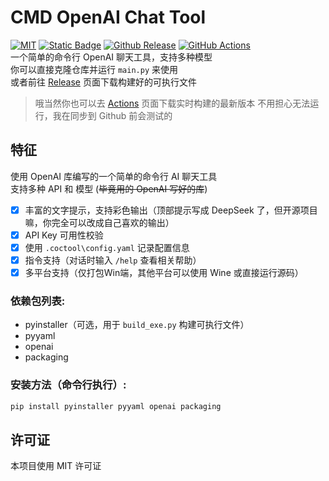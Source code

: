 # CMD OpenAI Chat Tool
[![MIT](https://img.shields.io/badge/License-MIT-orange.svg)](https://github.com/MiaowCham/CMD_Open-AI_Chat_Tool/blob/main/LICENSE)
[![Static Badge](https://img.shields.io/badge/Languages-Python-blue.svg)](https://github.com/search?q=repo%3AMiaowCham%2FCMD_Open-AI_Chat_Tool++language%3APython&type=code)
[![Github Release](https://img.shields.io/github/v/release/MiaowCham/CMD_Open-AI_Chat_Tool)](https://github.com/MiaowCham/CMD_Open-AI_Chat_Tool/releases)
[![GitHub Actions](https://img.shields.io/github/actions/workflow/status/MiaowCham/CMD_Open-AI_Chat_Tool/.github/workflows/build.yml)](https://github.com/MiaowCham/CMD_Open-AI_Chat_Tool/actions/workflows/build.yml)  
一个简单的命令行 OpenAI 聊天工具，支持多种模型  
你可以直接克隆仓库并运行 `main.py` 来使用  
或者前往 [Release](https://github.com/MiaowCham/CMD_Open-AI_Chat_Tool/releases/latest) 页面下载构建好的可执行文件

> 哦当然你也可以去 [Actions](https://github.com/MiaowCham/CMD_Open-AI_Chat_Tool/actions/workflows/build.yml) 页面下载实时构建的最新版本
不用担心无法运行，我在同步到 Github 前会测试的

## 特征
使用 OpenAI 库编写的一个简单的命令行 AI 聊天工具  
支持多种 API 和 模型 (~~毕竟用的 OpenAI 写好的库~~)

- [x] 丰富的文字提示，支持彩色输出（顶部提示写成 DeepSeek 了，但开源项目嘛，你完全可以改成自己喜欢的输出）
- [x] API Key 可用性校验
- [x] 使用 `.coctool\config.yaml` 记录配置信息
- [x] 指令支持（对话时输入 `/help` 查看相关帮助）
- [x] 多平台支持（仅打包Win端，其他平台可以使用 Wine 或直接运行源码）

### 依赖包列表:
 - pyinstaller（可选，用于 `build_exe.py` 构建可执行文件）
 - pyyaml
 - openai
 - packaging

### 安装方法（命令行执行）:
```bash
pip install pyinstaller pyyaml openai packaging
```

## 许可证
本项目使用 MIT 许可证